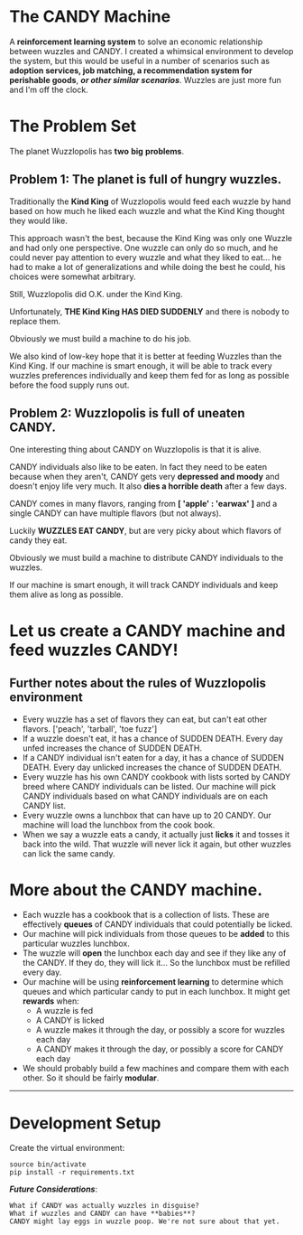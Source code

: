 # The CANDY Machine
A **reinforcement learning system** to solve an economic relationship between wuzzles and CANDY. I created a whimsical environment to develop the system, but this would be useful in a number of scenarios such as **adoption services, job matching, a recommendation system for perishable goods**, ***or other similar scenarios***. Wuzzles are just more fun and I'm off the clock.

# The Problem Set

The planet Wuzzlopolis has **two** **big** **problems**.

## Problem 1: The planet is full of hungry wuzzles. 

Traditionally the **Kind King** of Wuzzlopolis would feed each wuzzle by hand based on how much he liked each wuzzle and what the Kind King thought they would like. 

This approach wasn't the best, because the Kind King was only one Wuzzle and had only one perspective. One wuzzle can only do so much, and he could never pay attention to every wuzzle and what they liked to eat... he had to make a lot of generalizations and while doing the best he could, his choices were somewhat arbitrary.

Still, Wuzzlopolis did O.K. under the Kind King.

Unfortunately, **THE Kind King HAS DIED SUDDENLY** and there is nobody to replace them. 

Obviously we must build a machine to do his job.

We also kind of low-key hope that it is better at feeding Wuzzles than the Kind King. If our machine is smart enough, it will be able to track every wuzzles preferences individually and keep them fed for as long as possible before the food supply runs out.

## Problem 2: Wuzzlopolis is full of uneaten CANDY.

One interesting thing about CANDY on Wuzzlopolis is that it is alive. 

CANDY individuals also like to be eaten. In fact they need to be eaten because when they aren't, CANDY gets very **depressed and moody** and doesn't enjoy life very much. It also **dies a horrible death** after a few days.

CANDY comes in many flavors, ranging from **[ 'apple' : 'earwax' ]** and a single CANDY can have multiple flavors (but not always).

Luckily **WUZZLES EAT CANDY**, but are very picky about which flavors of candy they eat.

Obviously we must build a machine to distribute CANDY individuals to the wuzzles.

If our machine is smart enough, it will track CANDY individuals and keep them alive as long as possible.

# Let us create a CANDY machine and feed wuzzles CANDY!


## Further notes about the rules of Wuzzlopolis environment


- Every wuzzle has a set of flavors they can eat, but can't eat other flavors. ['peach', 'tarball', 'toe fuzz']
- If a wuzzle doesn't eat, it has a chance of SUDDEN DEATH. Every day unfed increases the chance of SUDDEN DEATH.
- If a CANDY individual isn't eaten for a day, it has a chance of SUDDEN DEATH. Every day unlicked increases the chance of SUDDEN DEATH.
- Every wuzzle has his own CANDY cookbook with lists sorted by CANDY breed where CANDY individuals can be listed. Our machine will pick CANDY individuals based on what CANDY individuals are on each CANDY list.
- Every wuzzle owns a lunchbox that can have up to 20 CANDY. Our machine will load the lunchbox from the cook book.
- When we say a wuzzle eats a candy, it actually just **licks** it and tosses it back into the wild. That wuzzle will never lick it again, but other wuzzles can lick the same candy.


# More about the CANDY machine.

- Each wuzzle has a cookbook that is a collection of lists. These are effectively **queues** of CANDY individuals that could potentially be licked.
- Our machine will pick individuals from those queues to be **added** to this particular wuzzles lunchbox.
- The wuzzle will **open** the lunchbox each day and see if they like any of the CANDY. If they do, they will lick it... So the lunchbox must be refilled every day.
- Our machine will be using **reinforcement learning** to determine which queues and which particular candy to put in each lunchbox. It might get **rewards** when:
	- A wuzzle is fed
	- A CANDY is licked
	- A wuzzle makes it through the day, or possibly a score for wuzzles each day
	- A CANDY makes it through the day, or possibly a score for CANDY each day
- We should probably build a few machines and compare them with each other. So it should be fairly **modular**.

---

# Development Setup

Create the virtual environment:

	source bin/activate
	pip install -r requirements.txt
	
	
***Future Considerations***:

	What if CANDY was actually wuzzles in disguise?
	What if wuzzles and CANDY can have **babies**?
	CANDY might lay eggs in wuzzle poop. We're not sure about that yet.

